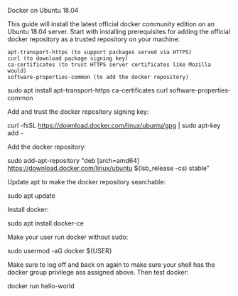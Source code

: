 
Docker on Ubuntu 18.04

This guide will install the latest official docker community edition on an Ubuntu 18.04 server. Start with installing prerequisites for adding the official docker repository as a trusted repository on your machine:

    apt-transport-https (to support packages served via HTTPS)
    curl (to download package signing key)
    ca-certificates (to trust HTTPS server certificates like Mozilla would)
    software-properties-common (to add the docker repository)

sudo apt install apt-transport-https ca-certificates curl software-properties-common

Add and trust the docker repository signing key:

curl -fsSL https://download.docker.com/linux/ubuntu/gpg | sudo apt-key add -

Add the docker repository:

sudo add-apt-repository "deb [arch=amd64] https://download.docker.com/linux/ubuntu $(lsb_release -cs) stable"

Update apt to make the docker repository searchable:

sudo apt update

Install docker:

sudo apt install docker-ce

Make your user run docker without sudo:

sudo usermod -aG docker ${USER}

Make sure to log off and back on again to make sure your shell has the docker group privilege ass assigned above. Then test docker:

docker run hello-world
